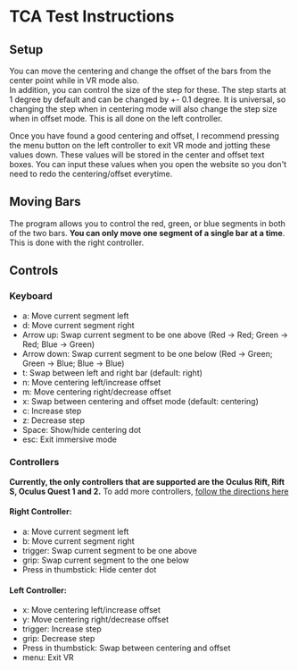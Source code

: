 # TCA Test Instructions

## Setup
You can move the centering and change the offset of the bars from the center point while in VR mode also.  
In addition, you can control the size of the step for these. The step starts at 1 degree by default and can be changed by +- 0.1 degree.
It is universal, so changing the step when in centering mode will also change the step size when in offset mode. This is all done on the left controller.

Once you have found a good centering and offset, I recommend pressing the menu button on the left controller to exit VR mode and jotting these values down. These values will be stored in the center and offset text boxes. You can input these values when you open the website so you don't need to redo the centering/offset everytime.

## Moving Bars
The program allows you to control the red, green, or blue segments in both of the two bars. **You can only move one segment of a single bar at a time**. This is done with the right controller.

## Controls

### Keyboard
- a: Move current segment left
- d: Move current segment right
- Arrow up: Swap current segment to be one above (Red -> Red; Green -> Red; Blue -> Green)
- Arrow down: Swap current segment to be one below (Red -> Green; Green -> Blue; Blue -> Blue)
- t: Swap between left and right bar (default: right)
- n: Move centering left/increase offset
- m: Move centering right/decrease offset
- x: Swap between centering and offset mode (default: centering)
- c: Increase step
- z: Decrease step
- Space: Show/hide centering dot
- esc: Exit immersive mode

### Controllers
**Currently, the only controllers that are supported are the Oculus Rift, Rift S, Oculus Quest 1 and 2.** To add more controllers, [follow the directions here](https://aframe.io/docs/1.3.0/introduction/interactions-and-controllers.html)
#### Right Controller: 
- a: Move current segment left
- b: Move current segment right
- trigger: Swap current segment to be one above
- grip: Swap current segment to the one below
- Press in thumbstick: Hide center dot

#### Left Controller:
- x: Move centering left/increase offset
- y: Move centering right/decrease offset
- trigger: Increase step
- grip: Decrease step
- Press in thumbstick: Swap between centering and offset
- menu: Exit VR
